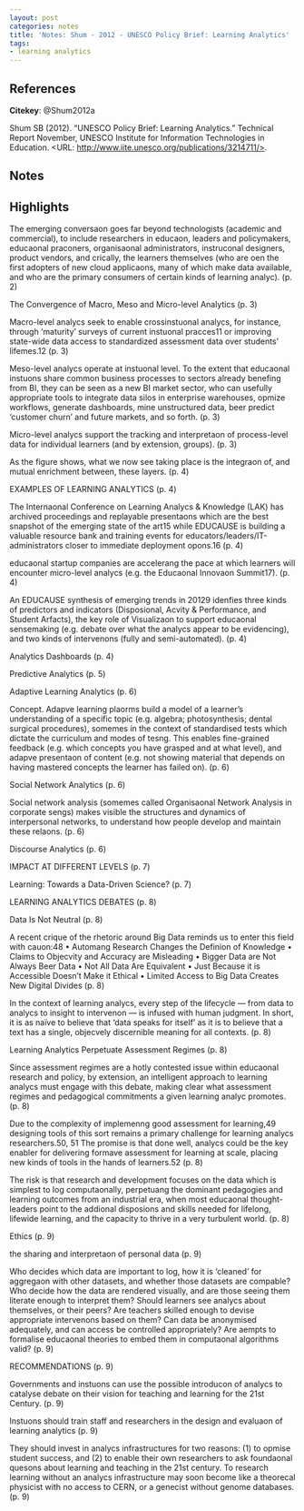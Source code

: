 ```yaml
---
layout: post
categories: notes
title: 'Notes: Shum - 2012 - UNESCO Policy Brief: Learning Analytics'
tags:
- learning analytics
---
```


## References

**Citekey**: @Shum2012a

Shum SB (2012). “UNESCO Policy Brief: Learning Analytics.” Technical
Report November, UNESCO Institute for Information Technologies in
Education. <URL: http://www.iite.unesco.org/publications/3214711/>.

## Notes

## Highlights


The emerging conversaon goes far beyond technologists (academic and commercial), to include researchers in educaon, leaders and policymakers, educaonal praconers, organisaonal administrators, instruconal designers, product vendors, and crically, the learners themselves (who are oen the first adopters of new cloud applicaons, many of which make data available, and who are the primary consumers of certain kinds of learning analyc). (p. 2)

The Convergence of Macro, Meso and Micro-level Analytics (p. 3)

Macro-level analycs seek to enable crossinstuonal analycs, for instance, through ‘maturity’ surveys of current instuonal pracces11 or improving state-wide data access to standardized assessment data over students’ lifemes.12 (p. 3)

Meso-level analycs operate at instuonal level. To the extent that educaonal instuons share common business processes to sectors already benefing from BI, they can be seen as a new BI market sector, who can usefully appropriate tools to integrate data silos in enterprise warehouses, opmize workflows, generate dashboards, mine unstructured data, beer predict ‘customer churn’ and future markets, and so forth. (p. 3)

Micro-level analycs support the tracking and interpretaon of process-level data for individual learners (and by extension, groups). (p. 3)

As the figure shows, what we now see taking place is the integraon of, and mutual enrichment between, these layers. (p. 4)

EXAMPLES OF LEARNING ANALYTICS (p. 4)

The Internaonal Conference on Learning Analycs & Knowledge (LAK) has archived proceedings and replayable presentaons which are the best snapshot of the emerging state of the art15 while EDUCAUSE is building a valuable resource bank and training events for educators/leaders/IT-administrators closer to immediate deployment opons.16 (p. 4)

educaonal startup companies are accelerang the pace at which learners will encounter micro-level analycs (e.g. the Educaonal Innovaon Summit17). (p. 4)

An EDUCAUSE synthesis of emerging trends in 20129 idenfies three kinds of predictors and indicators (Disposional, Acvity & Performance, and Student Arfacts), the key role of Visualizaon to support educaonal sensemaking (e.g. debate over what the analycs appear to be evidencing), and two kinds of intervenons (fully and semi-automated). (p. 4)

Analytics Dashboards (p. 4)

Predictive Analytics (p. 5)

Adaptive Learning Analytics (p. 6)

Concept. Adapve learning plaorms build a model of a learner’s understanding of a specific topic (e.g. algebra; photosynthesis; dental surgical procedures), somemes in the context of standardised tests which dictate the curriculum and modes of tesng. This enables fine-grained feedback (e.g. which concepts you have grasped and at what level), and adapve presentaon of content (e.g. not showing material that depends on having mastered concepts the learner has failed on). (p. 6)

Social Network Analytics (p. 6)

Social network analysis (somemes called Organisaonal Network Analysis in corporate sengs) makes visible the structures and dynamics of interpersonal networks, to understand how people develop and maintain these relaons. (p. 6)

Discourse Analytics (p. 6)

IMPACT AT DIFFERENT LEVELS (p. 7)

Learning: Towards a Data-Driven Science? (p. 7)

LEARNING ANALYTICS DEBATES (p. 8)

Data Is Not Neutral (p. 8)

A recent crique of the rhetoric around Big Data reminds us to enter this field with cauon:48 • Automang Research Changes the Definion of Knowledge • Claims to Objecvity and Accuracy are Misleading • Bigger Data are Not Always Beer Data • Not All Data Are Equivalent • Just Because it is Accessible Doesn’t Make it Ethical • Limited Access to Big Data Creates New Digital Divides (p. 8)

In the context of learning analycs, every step of the lifecycle — from data to analycs to insight to intervenon — is infused with human judgment. In short, it is as naïve to believe that ‘data speaks for itself’ as it is to believe that a text has a single, objecvely discernible meaning for all contexts. (p. 8)

Learning Analytics Perpetuate Assessment Regimes (p. 8)

Since assessment regimes are a hotly contested issue within educaonal research and policy, by extension, an intelligent approach to learning analycs must engage with this debate, making clear what assessment regimes and pedagogical commitments a given learning analyc promotes. (p. 8)

Due to the complexity of implemenng good assessment for learning,49 designing tools of this sort remains a primary challenge for learning analycs researchers.50, 51 The promise is that done well, analycs could be the key enabler for delivering formave assessment for learning at scale, placing new kinds of tools in the hands of learners.52 (p. 8)

The risk is that research and development focuses on the data which is simplest to log computaonally, perpetuang the dominant pedagogies and learning outcomes from an industrial era, when most educaonal thought-leaders point to the addional disposions and skills needed for lifelong, lifewide learning, and the capacity to thrive in a very turbulent world. (p. 8)

Ethics (p. 9)

the sharing and interpretaon of personal data (p. 9)

Who decides which data are important to log, how it is ‘cleaned’ for aggregaon with other datasets, and whether those datasets are compable? Who decide how the data are rendered visually, and are those seeing them literate enough to interpret them? Should learners see analycs about themselves, or their peers? Are teachers skilled enough to devise appropriate intervenons based on them? Can data be anonymised adequately, and can access be controlled appropriately? Are aempts to formalise educaonal theories to embed them in computaonal algorithms valid? (p. 9)

RECOMMENDATIONS (p. 9)

Governments and instuons can use the possible introducon of analycs to catalyse debate on their vision for teaching and learning for the 21st Century. (p. 9)

Instuons should train staff and researchers in the design and evaluaon of learning analytics (p. 9)

They should invest in analycs infrastructures for two reasons: (1) to opmise student success, and (2) to enable their own researchers to ask foundaonal quesons about learning and teaching in the 21st century. To research learning without an analycs infrastructure may soon become like a theorecal physicist with no access to CERN, or a genecist without genome databases. (p. 9)
